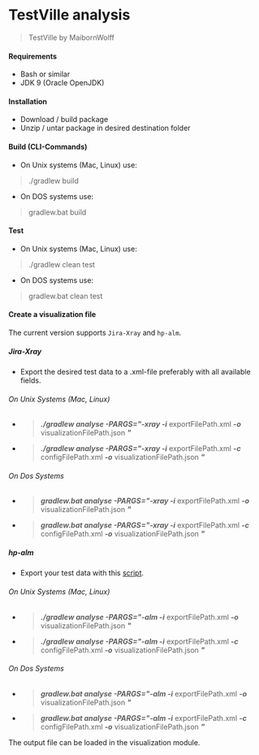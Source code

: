 # TestVille analysis

> TestVille by MaibornWolff

#### Requirements
* Bash or similar
* JDK 9 (Oracle OpenJDK)

#### Installation 
* Download / build package
* Unzip / untar package in desired destination folder

#### Build (CLI-Commands)
* On Unix systems (Mac, Linux) use:
> ./gradlew build

* On DOS systems use:
> gradlew.bat build

#### Test
* On Unix systems (Mac, Linux) use:
> ./gradlew clean test

* On DOS systems use:
> gradlew.bat clean test

#### Create a visualization file
The current version supports `Jira-Xray` and `hp-alm`.

##### Jira-Xray
* Export the desired test data to a .xml-file preferably with all available fields.

###### On Unix Systems (Mac, Linux)
* > ***./gradlew analyse -PARGS="-xray -i*** exportFilePath.xml ***-o*** visualizationFilePath.json ***"***
* > ***./gradlew analyse -PARGS="-xray -i*** exportFilePath.xml ***-c*** configFilePath.xml ***-o*** visualizationFilePath.json ***"***

###### On Dos Systems
* > ***gradlew.bat analyse -PARGS="-xray -i*** exportFilePath.xml ***-o*** visualizationFilePath.json ***"***
* > ***gradlew.bat analyse -PARGS="-xray -i*** exportFilePath.xml ***-c*** configFilePath.xml ***-o*** visualizationFilePath.json ***"***


##### hp-alm
* Export your test data with this [script](./exportScripts/exportHpAlm_v02.sql).
###### On Unix Systems (Mac, Linux)
* > ***./gradlew analyse -PARGS="-alm -i*** exportFilePath.xml ***-o*** visualizationFilePath.json ***"***
* > ***./gradlew analyse -PARGS="-alm -i*** exportFilePath.xml ***-c*** configFilePath.xml ***-o*** visualizationFilePath.json ***"***

###### On Dos Systems
* > ***gradlew.bat analyse -PARGS="-alm -i*** exportFilePath.xml ***-o*** visualizationFilePath.json ***"***
* > ***gradlew.bat analyse -PARGS="-alm -i*** exportFilePath.xml ***-c*** configFilePath.xml ***-o*** visualizationFilePath.json ***"***


The output file can be loaded in the visualization module.
